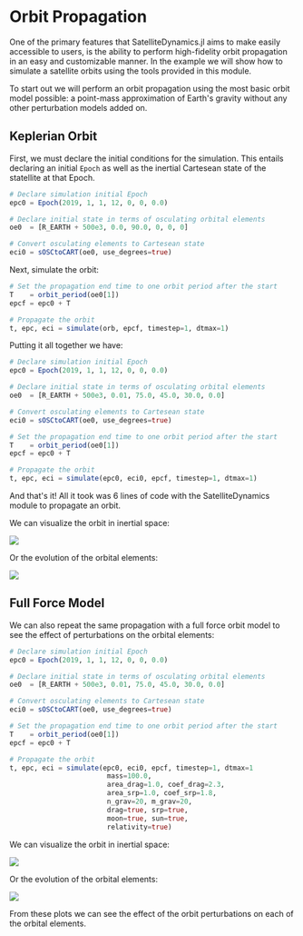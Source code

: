 # Orbit Propagation

One of the primary features that SatelliteDynamics.jl aims to make easily accessible to users, is the ability to perform high-fidelity orbit propagation in an easy and customizable manner. In the example we will show how to simulate a satellite orbits using the tools provided in this module.

To start out we will perform an orbit propagation using the most basic orbit 
model possible: a point-mass approximation of Earth's gravity without any 
other perturbation models added on. 

## Keplerian Orbit

First, we must declare the initial conditions for the simulation. This entails 
declaring an initial `Epoch` as well as the inertial Cartesean state of the 
statellite at that Epoch. 

```julia
# Declare simulation initial Epoch
epc0 = Epoch(2019, 1, 1, 12, 0, 0, 0.0) 

# Declare initial state in terms of osculating orbital elements
oe0  = [R_EARTH + 500e3, 0.0, 90.0, 0, 0, 0]

# Convert osculating elements to Cartesean state
eci0 = sOSCtoCART(oe0, use_degrees=true)
```

Next, simulate the orbit:

```julia
# Set the propagation end time to one orbit period after the start
T    = orbit_period(oe0[1])
epcf = epc0 + T

# Propagate the orbit
t, epc, eci = simulate(orb, epcf, timestep=1, dtmax=1)
```

Putting it all together we have:

```julia
# Declare simulation initial Epoch
epc0 = Epoch(2019, 1, 1, 12, 0, 0, 0.0) 

# Declare initial state in terms of osculating orbital elements
oe0  = [R_EARTH + 500e3, 0.01, 75.0, 45.0, 30.0, 0.0]

# Convert osculating elements to Cartesean state
eci0 = sOSCtoCART(oe0, use_degrees=true)

# Set the propagation end time to one orbit period after the start
T    = orbit_period(oe0[1])
epcf = epc0 + T

# Propagate the orbit
t, epc, eci = simulate(epc0, eci0, epcf, timestep=1, dtmax=1)
```

And that's it! All it took was 6 lines of code with the SatelliteDynamics 
module to propagate an orbit. 

We can visualize the orbit in inertial space:

![](../../plots/keplerian_orbit.svg)

Or the evolution of the orbital elements:

![](../../plots/keplerian_elements.svg)

## Full Force Model

We can also repeat the same propagation with a full force orbit model to see the
effect of perturbations on the orbital elements:

```julia
# Declare simulation initial Epoch
epc0 = Epoch(2019, 1, 1, 12, 0, 0, 0.0) 

# Declare initial state in terms of osculating orbital elements
oe0  = [R_EARTH + 500e3, 0.01, 75.0, 45.0, 30.0, 0.0]

# Convert osculating elements to Cartesean state
eci0 = sOSCtoCART(oe0, use_degrees=true)

# Set the propagation end time to one orbit period after the start
T    = orbit_period(oe0[1])
epcf = epc0 + T

# Propagate the orbit
t, epc, eci = simulate(epc0, eci0, epcf, timestep=1, dtmax=1
                        mass=100.0, 
                        area_drag=1.0, coef_drag=2.3, 
                        area_srp=1.0, coef_srp=1.8, 
                        n_grav=20, m_grav=20, 
                        drag=true, srp=true, 
                        moon=true, sun=true, 
                        relativity=true)
```

We can visualize the orbit in inertial space:

![](../../plots/fullforce_orbit.svg)

Or the evolution of the orbital elements:

![](../../plots/fullforce_elements.svg)

From these plots we can see the effect of the orbit perturbations on each of the
orbital elements.